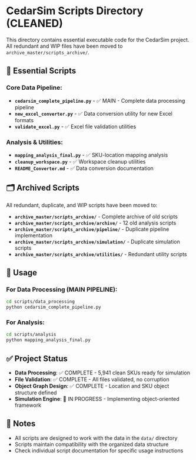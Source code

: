 # CedarSim Scripts Directory (CLEANED)

This directory contains essential executable code for the CedarSim project. All redundant and WIP files have been moved to `archive_master/scripts_archive/`.

## 📁 Essential Scripts

### **Core Data Pipeline:**
- **`cedarsim_complete_pipeline.py`** - ✅ MAIN - Complete data processing pipeline
- **`new_excel_converter.py`** - ✅ Data conversion utility for new Excel formats
- **`validate_excel.py`** - ✅ Excel file validation utilities

### **Analysis & Utilities:**
- **`mapping_analysis_final.py`** - ✅ SKU-location mapping analysis
- **`cleanup_workspace.py`** - ✅ Workspace cleanup utilities
- **`README_Converter.md`** - ✅ Data conversion documentation

## 🗂️ **Archived Scripts**

All redundant, duplicate, and WIP scripts have been moved to:
- **`archive_master/scripts_archive/`** - Complete archive of old scripts
- **`archive_master/scripts_archive/archive/`** - 12 old analysis scripts
- **`archive_master/scripts_archive/pipeline/`** - Duplicate pipeline implementation
- **`archive_master/scripts_archive/simulation/`** - Duplicate simulation scripts
- **`archive_master/scripts_archive/utilities/`** - Redundant utility scripts

## 🚀 Usage

### For Data Processing (MAIN PIPELINE):
```bash
cd scripts/data_processing
python cedarsim_complete_pipeline.py
```

### For Analysis:
```bash
cd scripts/analysis
python mapping_analysis_final.py
```

## ✅ Project Status
- **Data Processing**: ✅ COMPLETE - 5,941 clean SKUs ready for simulation
- **File Validation**: ✅ COMPLETE - All files validated, no corruption
- **Object Graph Design**: ✅ COMPLETE - Location and SKU object structure defined
- **Simulation Engine**: 🚧 IN PROGRESS - Implementing object-oriented framework

## 📝 Notes

- All scripts are designed to work with the data in the `data/` directory
- Scripts maintain compatibility with the organized data structure
- Check individual script documentation for specific usage instructions
